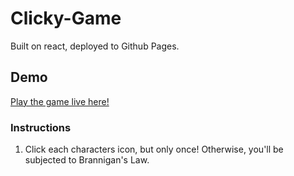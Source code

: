 # Clicky-Game

Built on react, deployed to Github Pages.

## Demo 
[Play the game live here!](http://www.roclineage.com/Futurama-Clickorama-Game/) 

### Instructions

1. Click each characters icon, but only once! Otherwise, you'll be subjected to Brannigan's Law.